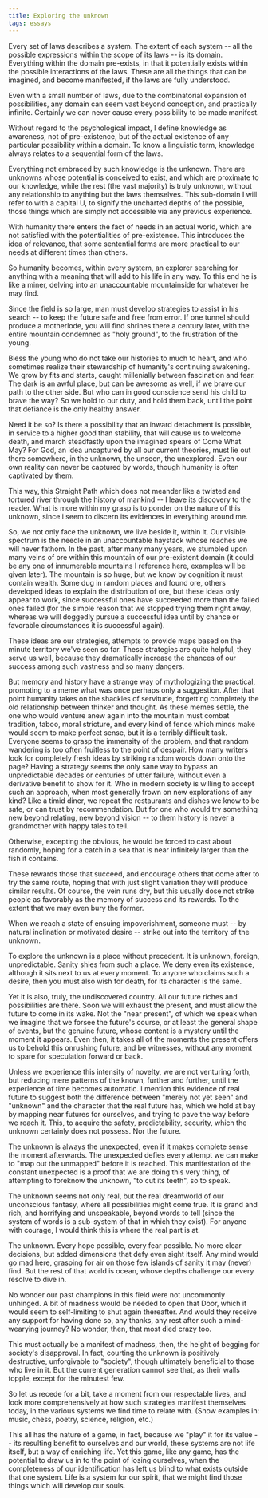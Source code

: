 ```yaml
---
title: Exploring the unknown
tags: essays
---
```


Every set of laws describes a system.  The extent of each system -- all
the possible expressions within the scope of its laws -- is its domain.
Everything within the domain pre-exists, in that it potentially exists
within the possible interactions of the laws.  These are all the things
that can be imagined, and become manifested, if the laws are fully
understood.

Even with a small number of laws, due to the combinatorial expansion of
possibilities, any domain can seem vast beyond conception, and
practically infinite.  Certainly we can never cause every possibility to
be made manifest.

Without regard to the psychological impact, I define knowledge as
awareness, not of pre-existence, but of the actual existence of any
particular possibility within a domain.  To know a linguistic term,
knowledge always relates to a sequential form of the laws.

Everything not embraced by such knowledge is the unknown.  There are
unknowns whose potential is conceived to exist, and which are proximate
to our knowledge, while the rest (the vast majority) is truly unknown,
without any relationship to anything but the laws themselves.  This
sub-domain I will refer to with a capital U, to signify the uncharted
depths of the possible, those things which are simply not accessible via
any previous experience.

With humanity there enters the fact of needs in an actual world, which
are not satisfied with the potentialities of pre-existence.  This
introduces the idea of relevance, that some sentential forms are more
practical to our needs at different times than others.

So humanity becomes, within every system, an explorer searching for
anything with a meaning that will add to his life in any way.  To this
end he is like a miner, delving into an unaccountable mountainside for
whatever he may find.

Since the field is so large, man must develop strategies to assist in
his search -- to keep the future safe and free from error.  If one
tunnel should produce a motherlode, you will find shrines there a
century later, with the entire mountain condemned as "holy ground", to
the frustration of the young.

Bless the young who do not take our histories to much to heart, and who
sometimes realize their stewardship of humanity's continuing awakening.
We grow by fits and starts, caught millenially between fascination and
fear.  The dark is an awful place, but can be awesome as well, if we
brave our path to the other side.  But who can in good conscience send
his child to brave the way?  So we hold to our duty, and hold them back,
until the point that defiance is the only healthy answer.

Need it be so?  Is there a possibility that an inward detachment is
possible, in service to a higher good than stability, that will cause us
to welcome death, and march steadfastly upon the imagined spears of Come
What May?  For God, an idea uncaptured by all our current theories, must
lie out there somewhere, in the unknown, the unseen, the unexplored.
Even our own reality can never be captured by words, though humanity is
often captivated by them.

This way, this Straight Path which does not meander like a twisted and
tortured river through the history of mankind -- I leave its discovery
to the reader.  What is more within my grasp is to ponder on the nature
of this unknown, since i seem to discern its evidences in everything
around me.

So, we not only face the unknown, we live beside it, within it.  Our
visible spectrum is the needle in an unaccountable haystack whose
reaches we will never fathom.  In the past, after many many years, we
stumbled upon many veins of ore within this mountain of our pre-existent
domain (it could be any one of innumerable mountains I reference here,
examples will be given later).  The mountain is so huge, but we know by
cognition it must contain wealth.  Some dug in random places and found
ore, others developed ideas to explain the distribution of ore, but
these ideas only appear to work, since successful ones have succeeded
more than the failed ones failed (for the simple reason that we stopped
trying them right away, whereas we will doggedly pursue a successful
idea until by chance or favorable circumstances it is successful again).

These ideas are our strategies, attempts to provide maps based on the
minute territory we've seen so far.  These strategies are quite helpful,
they serve us well, because they dramatically increase the chances of
our success among such vastness and so many dangers.

But memory and history have a strange way of mythologizing the
practical, promoting to a meme what was once perhaps only a suggestion.
After that point humanity takes on the shackles of servitude, forgetting
completely the old relationship between thinker and thought.  As these
memes settle, the one who would venture anew again into the mountain
must combat tradition, taboo, moral stricture, and every kind of fence
which minds make would seem to make perfect sense, but it is a terribly
difficult task.  Everyone seems to grasp the immensity of the problem,
and that random wandering is too often fruitless to the point of
despair.  How many writers look for completely fresh ideas by striking
random words down onto the page?  Having a strategy seems the only sane
way to bypass an unpredictable decades or centuries of utter failure,
without even a derivative benefit to show for it.  Who in modern society
is willing to accept such an approach, when most generally frown on new
explorations of any kind?  Like a timid diner, we repeat the restaurants
and dishes we know to be safe, or can trust by recommendation.  But for
one who would try something new beyond relating, new beyond vision -- to
them history is never a grandmother with happy tales to tell.

Otherwise, excepting the obvious, he would be forced to cast about
randomly, hoping for a catch in a sea that is near infinitely larger
than the fish it contains.

These rewards those that succeed, and encourage others that come after
to try the same route, hoping that with just slight variation they will
produce similar results.  Of course, the vein runs dry, but this usually
dose not strike people as favorably as the memory of success and its
rewards.  To the extent that we may even bury the former.

When we reach a state of ensuing impoverishment, someone must -- by
natural inclination or motivated desire -- strike out into the territory
of the unknown.

To explore the unknown is a place without precedent.  It is unknown,
foreign, unpredictable.  Sanity shies from such a place.  We deny even
its existence, although it sits next to us at every moment.  To anyone
who claims such a desire, then you must also wish for death, for its
character is the same.

Yet it is also, truly, the undiscovered country.  All our future riches
and possibilities are there.  Soon we will exhaust the present, and must
allow the future to come in its wake.  Not the "near present", of which
we speak when we imagine that we forsee the future's course, or at least
the general shape of events, but the genuine future, whose content is a
mystery until the moment it appears.  Even then, it takes all of the
moments the present offers us to behold this onrushing future, and be
witnesses, without any moment to spare for speculation forward or back.

Unless we experience this intensity of novelty, we are not venturing
forth, but reducing mere patterns of the known, further and further,
until the experience of time becomes automatic.  I mention this evidence
of real future to suggest both the difference between "merely not yet
seen" and "unknown" and the character that the real future has, which we
hold at bay by mapping near futures for ourselves, and trying to pave
the way before we reach it.  This, to acquire the safety,
predictability, security, which the unknown certainly does not possess.
Nor the future.

The unknown is always the unexpected, even if it makes complete sense
the moment afterwards.  The unexpected defies every attempt we can make
to "map out the unmapped" before it is reached.  This manifestation of
the constant unexpected is a proof that we are doing this very thing, of
attempting to foreknow the unknown, "to cut its teeth", so to speak.

The unknown seems not only real, but the real dreamworld of our
unconscious fantasy, where all possibilities might come true.  It is
grand and rich, and horrifying and unspeakable, beyond words to tell
(since the system of words is a sub-system of that in which they exist).
For anyone with courage, I would think this is where the real part is
at.

The unknown.  Every hope possible, every fear possible.  No more clear
decisions, but added dimensions that defy even sight itself.  Any mind
would go mad here, grasping for air on those few islands of sanity it
may (never) find.  But the rest of that world is ocean, whose depths
challenge our every resolve to dive in.

No wonder our past champions in this field were not uncommonly unhinged.
A bit of madness would be needed to open that Door, which it would seem
to self-limiting to shut again thereafter.  And would they receive any
support for having done so, any thanks, any rest after such a
mind-wearying journey?  No wonder, then, that most died crazy too.

This must actually be a manifest of madness, then, the height of begging
for society's disapproval.  In fact, courting the unknown is positively
destructive, unforgivable to "society", though ultimately beneficial to
those who live in it.  But the current generation cannot see that, as
their walls topple, except for the minutest few.

So let us recede for a bit, take a moment from our respectable lives,
and look more comprehensively at how such strategies manifest themselves
today, in the various systems we find time to relate with.  (Show
examples in: music, chess, poetry, science, religion, etc.)

This all has the nature of a game, in fact, because we "play" it for its
value -- its resulting benefit to ourselves and our world, these systems
are not life itself, but a way of enriching life.  Yet this game, like
any game, has the potential to draw us in to the point of losing
ourselves, when the completeness of our identification has left us blind
to what exists outside that one system.  Life is a system for our
spirit, that we might find those things which will develop our souls.


